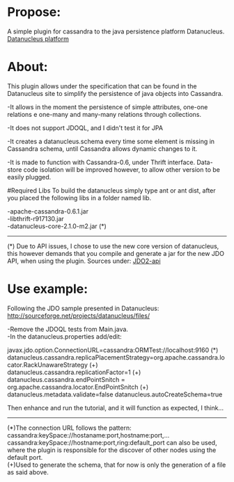 # Propose:

A simple plugin for cassandra to the java persistence platform Datanucleus. 
<a href="http://www.datanucleus.org/project/download.html">Datanucleus platform</a>

# About: 

This plugin allows under the specification that can be found in the Datanucleus site to simplify the persistence of java objects into Cassandra.

-It allows in the moment the persistence of simple attributes, one-one relations e one-many and many-many relations through collections.  

-It does not support JDOQL, and I didn't test it for JPA

-It creates a datanucleus.schema every time some element is missing in Cassandra schema, until Cassandra allows dynamic changes to it.  

-It is made to function with Cassandra-0.6, under Thrift interface.
Data-store code isolation will be improved however, to allow  other version to be easily plugged. 

#Required Libs
To build the datanucleus simply type ant or ant dist, after you placed the following libs in a folder named lib. 

-apache-cassandra-0.6.1.jar <br>
-libthrift-r917130.jar <br>
-datanucleus-core-2.1.0-m2.jar (*)  

----------------
(*) Due to API issues, I chose to use the new core version of datanucleus,  this however demands that you compile and generate a jar for the new JDO API, when using the plugin. Sources under:
<a href="http://www.datanucleus.org/downloads/maven2/javax/jdo/jdo2-api/2.3-ec/"> JDO2-api </a> 

# Use example:
	
Following the JDO sample presented in Datanucleus:
http://sourceforge.net/projects/datanucleus/files/

-Remove the JDOQL tests from Main.java.<br>
-In the datanucleus.properties add/edit:

   javax.jdo.option.ConnectionURL=cassandra:ORMTest://localhost:9160   (*)
   datanucleus.cassandra.replicaPlacementStrategy=org.apache.cassandra.locator.RackUnawareStrategy (+) <br>
   datanucleus.cassandra.replicationFactor=1 (+) <br>
   datanucleus.cassandra.endPointSnitch = org.apache.cassandra.locator.EndPointSnitch (+) <br>
   datanucleus.metadata.validate=false 
   datanucleus.autoCreateSchema=true 

Then enhance and run the tutorial, and it will function as expected, I think...

-----------------
(*)The connection URL follows the pattern: cassandra:keySpace://hostaname:port,hostname:port,...
   cassandra:keySpace://hostname:port,ring:default_port can also be used, where the plugin is responsible for the discover of other nodes using the default port. <br>
(+)Used to generate the schema, that for now is only the generation of a file as said above. 





